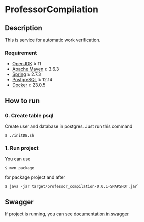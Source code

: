 # ProfessorCompilation

## Description

This is service for automatic work verification.

### Requirement
- [OpenJDK](https://openjdk.java.net) ≥ 11
- [Apache Maven](https://maven.apache.org/) ≥ 3.6.3
- [Spring](https://spring.io/) ≥ 2.7.3
- [PostgreSQL](https://www.postgresql.org/) ≥ 12.14
- [Docker](https://www.docker.com/) ≥ 23.0.5

## How to run

### 0. Create table psql

Create user and database in postgres. Just run this command
```shell
$ ./initDB.sh
```

### 1. Run project

You can use
```shell
$ mvn package
``` 
for package project and after
```shell
$ java -jar target/professor_compilation-0.0.1-SNAPSHOT.jar`
```

## Swagger
If project is running, you can see [documentation in swagger](http://localhost:8080/swagger-ui/index.html)